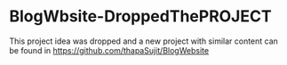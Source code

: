 # BlogWbsite-DroppedThePROJECT
This project idea was dropped and a new project with similar content can be found in https://github.com/thapaSujit/BlogWebsite
